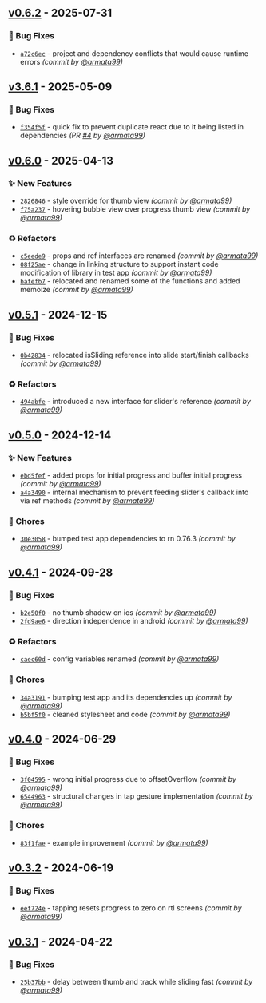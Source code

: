 
## [v0.6.2] - 2025-07-31
### :bug: Bug Fixes
- [`a72c6ec`](https://github.com/armata99/rn-video-slider/commit/a72c6ec90dcd3dcc10a07ba35271f883d441dc1c) - project and dependency conflicts that would cause runtime errors *(commit by [@armata99](https://github.com/armata99))*


## [v3.6.1] - 2025-05-09
### :bug: Bug Fixes
- [`f354f5f`](https://github.com/armata99/rn-video-slider/commit/f354f5fc01d873213f3514ae2450d045624b7869) - quick fix to prevent duplicate react due to it being listed in dependencies *(PR [#4](https://github.com/armata99/rn-video-slider/pull/4) by [@armata99](https://github.com/armata99))*


## [v0.6.0] - 2025-04-13
### :sparkles: New Features
- [`2826846`](https://github.com/armata99/rn-video-slider/commit/2826846ce325e974b0ece92e8b25ef06e75a74dc) - style override for thumb view *(commit by [@armata99](https://github.com/armata99))*
- [`f75a237`](https://github.com/armata99/rn-video-slider/commit/f75a2373dc27c795e412226c25a731de3efa75e9) - hovering bubble view over progress thumb view *(commit by [@armata99](https://github.com/armata99))*

### :recycle: Refactors
- [`c5eede9`](https://github.com/armata99/rn-video-slider/commit/c5eede99afec5fd4e284059ff10d3728aac755e7) - props and ref interfaces are renamed *(commit by [@armata99](https://github.com/armata99))*
- [`08f25ae`](https://github.com/armata99/rn-video-slider/commit/08f25ae49a4e04e12a19b88047f8d3f9066c4591) - change in linking structure to support instant code modification of library in test app *(commit by [@armata99](https://github.com/armata99))*
- [`bafefb7`](https://github.com/armata99/rn-video-slider/commit/bafefb778b6b9b712e82f390f0fc91b20fc2713b) - relocated and renamed some of the functions and added memoize *(commit by [@armata99](https://github.com/armata99))*


## [v0.5.1] - 2024-12-15
### :bug: Bug Fixes
- [`0b42834`](https://github.com/armata99/rn-video-slider/commit/0b42834319d1f38c633a3ef6dda25ae95111c98e) - relocated isSliding reference into slide start/finish callbacks *(commit by [@armata99](https://github.com/armata99))*

### :recycle: Refactors
- [`494abfe`](https://github.com/armata99/rn-video-slider/commit/494abfe333319dae5b20f9699e577391156ca3c3) - introduced a new interface for slider's reference *(commit by [@armata99](https://github.com/armata99))*


## [v0.5.0] - 2024-12-14
### :sparkles: New Features
- [`ebd5fef`](https://github.com/armata99/rn-video-slider/commit/ebd5fef476cec30e0c09d9993c79da84617a867d) - added props for initial progress and buffer initial progress *(commit by [@armata99](https://github.com/armata99))*
- [`a4a3490`](https://github.com/armata99/rn-video-slider/commit/a4a34904fd0441925a96a431ddbf974ba80deab0) - internal mechanism to prevent feeding slider's callback into via ref methods *(commit by [@armata99](https://github.com/armata99))*

### :wrench: Chores
- [`30e3058`](https://github.com/armata99/rn-video-slider/commit/30e305830c3fb6ece2cc06dadbad1ad0e06401e4) - bumped test app dependencies to rn 0.76.3 *(commit by [@armata99](https://github.com/armata99))*


## [v0.4.1] - 2024-09-28
### :bug: Bug Fixes
- [`b2e50f0`](https://github.com/armata99/rn-video-slider/commit/b2e50f0338e524888546c7b1f147f7b565634061) - no thumb shadow on ios *(commit by [@armata99](https://github.com/armata99))*
- [`2fd9ae6`](https://github.com/armata99/rn-video-slider/commit/2fd9ae6680dffd82fbf7c6ef8f8b941bf7cf9732) - direction independence in android *(commit by [@armata99](https://github.com/armata99))*

### :recycle: Refactors
- [`caec60d`](https://github.com/armata99/rn-video-slider/commit/caec60d603d67f32fd7cb93cc160e585be122985) - config variables renamed *(commit by [@armata99](https://github.com/armata99))*

### :wrench: Chores
- [`34a3191`](https://github.com/armata99/rn-video-slider/commit/34a31916425bd55de854222e35afe472ebe1bdf2) - bumping test app and its dependencies up *(commit by [@armata99](https://github.com/armata99))*
- [`b5bf5f0`](https://github.com/armata99/rn-video-slider/commit/b5bf5f03fd28167f311e3943e01d8fedac943d7d) - cleaned stylesheet and code *(commit by [@armata99](https://github.com/armata99))*


## [v0.4.0] - 2024-06-29
### :bug: Bug Fixes
- [`3f04595`](https://github.com/armata99/rn-video-slider/commit/3f0459551b68ad766fcf9e39a65bd3f009b6b0ca) - wrong initial progress due to offsetOverflow *(commit by [@armata99](https://github.com/armata99))*
- [`6544963`](https://github.com/armata99/rn-video-slider/commit/654496351039911f4aafb35a2bb0237134c17a42) - structural changes in tap gesture implementation *(commit by [@armata99](https://github.com/armata99))*

### :wrench: Chores
- [`83f1fae`](https://github.com/armata99/rn-video-slider/commit/83f1faefb23a999012384730937e0fc660a97acd) - example improvement *(commit by [@armata99](https://github.com/armata99))*


## [v0.3.2] - 2024-06-19
### :bug: Bug Fixes
- [`eef724e`](https://github.com/armata99/rn-video-slider/commit/eef724e05bc8a39b93f12f86003fe87815eb6ad3) - tapping resets progress to zero on rtl screens *(commit by [@armata99](https://github.com/armata99))*


## [v0.3.1] - 2024-04-22
### :bug: Bug Fixes
- [`25b37bb`](https://github.com/armata99/rn-video-slider/commit/25b37bbcccc6b506614972aa3f325e74710f0963) - delay between thumb and track while sliding fast *(commit by [@armata99](https://github.com/armata99))*


[v0.3.1]: https://github.com/armata99/rn-video-slider/compare/v0.3.0...v0.3.1
[v0.3.2]: https://github.com/armata99/rn-video-slider/compare/v0.3.1...v0.3.2
[v0.4.0]: https://github.com/armata99/rn-video-slider/compare/v0.3.2...v0.4.0
[v0.4.1]: https://github.com/armata99/rn-video-slider/compare/v0.4.0...v0.4.1
[v0.5.0]: https://github.com/armata99/rn-video-slider/compare/v0.4.1...v0.5.0
[v0.5.1]: https://github.com/armata99/rn-video-slider/compare/v0.5.0...v0.5.1
[v0.6.0]: https://github.com/armata99/rn-video-slider/compare/v0.5.1...v0.6.0
[v3.6.1]: https://github.com/armata99/rn-video-slider/compare/v0.6.0...v3.6.1
[v0.6.2]: https://github.com/armata99/rn-video-slider/compare/v3.6.1...v0.6.2